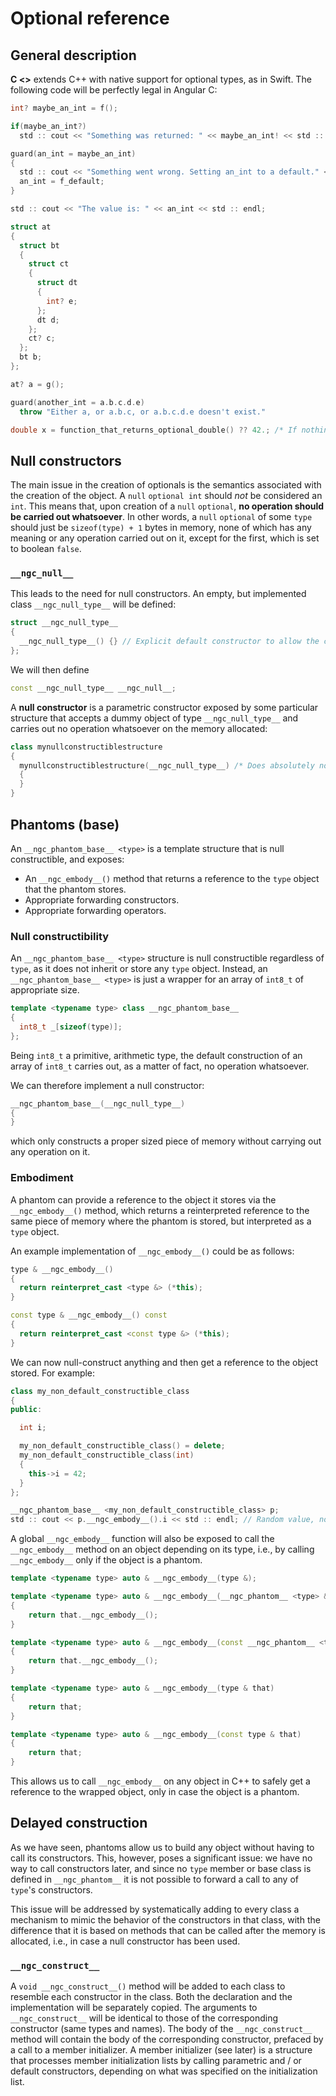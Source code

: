 # Optional reference

## General description

**C <>** extends C++ with native support for optional types, as in Swift. The following code will be perfectly legal in Angular C:

```c++
int? maybe_an_int = f();

if(maybe_an_int?)
  std :: cout << "Something was returned: " << maybe_an_int! << std :: endl;

guard(an_int = maybe_an_int)
{
  std :: cout << "Something went wrong. Setting an_int to a default." << std :: endl;
  an_int = f_default;
}

std :: cout << "The value is: " << an_int << std :: endl;

struct at
{
  struct bt
  {
    struct ct
    {
      struct dt
      {
        int? e;
      };
      dt d;
    };
    ct? c;
  };
  bt b;
};

at? a = g();

guard(another_int = a.b.c.d.e)
  throw "Either a, or a.b.c, or a.b.c.d.e doesn't exist."

double x = function_that_returns_optional_double() ?? 42.; /* If nothing is returned, default to 42 */
```

## Null constructors

The main issue in the creation of optionals is the semantics associated with the creation of the object. A `null` `optional int` should *not* be considered an `int`. This means that, upon creation of a `null` `optional`, **no operation should be carried out whatsoever**. In other words, a `null` `optional` of some `type` should just be `sizeof(type) + 1` bytes in memory, none of which has any meaning or any operation carried out on it, except for the first, which is set to boolean `false`.

### `__ngc_null__`

This leads to the need for null constructors. An empty, but implemented class `__ngc_null_type__` will be defined:

```c++
struct __ngc_null_type__
{
  __ngc_null_type__() {} // Explicit default constructor to allow the construciton of const objects.
};
```

We will then define

```c++
const __ngc_null_type__ __ngc_null__;
```

A **null constructor** is a parametric constructor exposed by some particular structure that accepts a dummy object of type `__ngc_null_type__` and carries out no operation whatsoever on the memory allocated:

```c++
class mynullconstructiblestructure
{
  mynullconstructiblestructure(__ngc_null_type__) /* Does absolutely nothing */
  {
  }
}
```

## Phantoms (base)

An `__ngc_phantom_base__ <type>` is a template structure that is null constructible, and exposes:

* An `__ngc_embody__()` method that returns a reference to the `type` object that the phantom stores.
* Appropriate forwarding constructors.
* Appropriate forwarding operators.

### Null constructibility

An `__ngc_phantom_base__ <type>` structure is null constructible regardless of `type`, as it does not inherit or store any `type` object. Instead, an `__ngc_phantom_base__ <type>` is just a wrapper for an array of `int8_t` of appropriate size.

```c++
template <typename type> class __ngc_phantom_base__
{
  int8_t _[sizeof(type)];
};
```

Being `int8_t` a primitive, arithmetic type, the default construction of an array of `int8_t` carries out, as a matter of fact, no operation whatsoever.

We can therefore implement a null constructor:

```c++
__ngc_phantom_base__(__ngc_null_type__)
{
}
```

which only constructs a proper sized piece of memory without carrying out any operation on it.

### Embodiment

A phantom can provide a reference to the object it stores via the `__ngc_embody__()` method, which returns a reinterpreted reference to the same piece of memory where the phantom is stored, but interpreted as a `type` object.

An example implementation of `__ngc_embody__()` could be as follows:

```c++
type & __ngc_embody__()
{
  return reinterpret_cast <type &> (*this);
}

const type & __ngc_embody__() const
{
  return reinterpret_cast <const type &> (*this);
}
```

We can now null-construct anything and then get a reference to the object stored. For example:

```c++
class my_non_default_constructible_class
{
public:

  int i;

  my_non_default_constructible_class() = delete;
  my_non_default_constructible_class(int)
  {
    this->i = 42;
  }
};

__ngc_phantom_base__ <my_non_default_constructible_class> p;
std :: cout << p.__ngc_embody__().i << std :: endl; // Random value, no operation was carried out on the memory.
```

A global `__ngc_embody__` function will also be exposed to call the `__ngc_embody__` method on an object depending on its type, i.e., by calling `__ngc_embody__` only if the object is a phantom.

```c++
template <typename type> auto & __ngc_embody__(type &);

template <typename type> auto & __ngc_embody__(__ngc_phantom__ <type> & that)
{
    return that.__ngc_embody__();
}

template <typename type> auto & __ngc_embody__(const __ngc_phantom__ <type> & that)
{
    return that.__ngc_embody__();
}

template <typename type> auto & __ngc_embody__(type & that)
{
    return that;
}

template <typename type> auto & __ngc_embody__(const type & that)
{
    return that;
}
```

This allows us to call `__ngc_embody__` on any object in C++ to safely get a reference to the wrapped object, only in case the object is a phantom.

## Delayed construction

As we have seen, phantoms allow us to build any object without having to call its constructors. This, however, poses a significant issue: we have no way to call constructors later, and since no `type` member or base class is defined in `__ngc_phantom__` it is not possible to forward a call to any of `type`'s constructors.

This issue will be addressed by systematically adding to every class a mechanism to mimic the behavior of the constructors in that class, with the difference that it is based on methods that can be called after the memory is allocated, i.e., in case a null constructor has been used.

### `__ngc_construct__`

A `void __ngc_construct__()` method will be added to each class to resemble each constructor in the class. Both the declaration and the implementation will be separately copied. The arguments to `__ngc_construct__` will be identical to those of the corresponding constructor (same types and names). The body of the `__ngc_construct__` method will contain the body of the corresponding constructor, prefaced by a call to a member initializer. A member initializer (see later) is a structure that processes member initialization lists by calling parametric and / or default constructors, depending on what was specified on the initialization list.
